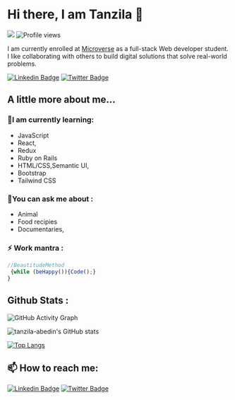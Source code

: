 # Hi there, I am Tanzila 👋  
     
![](https://img.shields.io/badge/Microverse-blueviolet) ![Profile views](https://gpvc.arturio.dev/tanzila-abedin)       

I am currently enrolled at [Microverse](https://www.microverse.org/?grsf=knrm9p) as a full-stack Web developer student.<br>
I like collaborating with others to build digital solutions that solve real-world problems.

[![Linkedin Badge](https://img.shields.io/badge/-Tanzila%20Abedin-blue?style=flat-square&logo=Linkedin&logoColor=white&link=https://www.linkedin.com/in/tanzila-abedin-331440b2/)](https://www.linkedin.com/in/tanzila-abedin-331440b2/)
[![Twitter Badge](https://img.shields.io/badge/-@TanzilaAbedin_-1ca0f1?style=flat-square&labelColor=1ca0f1&logo=twitter&logoColor=white&link=https://twitter.com/TanzilaAbedin)](https://twitter.com/TanzilaAbedin)

## A little more about me... 
 
 ### 🌱I am currently learning: 
   <ul>
  <li> JavaScript </li> 
  <li> React, </li>
  <li>Redux </li>
  <li>Ruby on Rails </li>
  <li>HTML/CSS,Semantic UI,</li>
  <li>Bootstrap </li>
  <li> Tailwind CSS</li> 
 </ul>

  ### 💬You can ask me about :
   <ul>
   <li>Animal</li>
   <li>Food recipies</li>
   <li>Documentaries,</li>
   </ul>

   ### ⚡ Work mantra :
      
  ```javascript
  //BeautitudeMethod
   {while (beHappy()){Code();}
}
   ```

## Github Stats : 

![GitHub Activity Graph](https://activity-graph.herokuapp.com/graph?username=tanzila-abedin)

![tanzila-abedin's GitHub stats](https://github-readme-stats.vercel.app/api?username=tanzila-abedin&show_icons=true&theme=dracula)

[![Top Langs](https://github-readme-stats.vercel.app/api/top-langs/?username=tanzila-abedin&theme=dracula)](https://github.com/tanzila-abedin/github-readme-stats)

##  📫 How to reach me: 
[![Linkedin Badge](https://img.shields.io/badge/-Tanzila%20Abedin-blue?style=flat-square&logo=Linkedin&logoColor=white&link=https://www.linkedin.com/in/tanzila-abedin-331440b2/)](https://www.linkedin.com/in/tanzila-abedin-331440b2/)
[![Twitter Badge](https://img.shields.io/badge/-@TanzilaAbedin_-1ca0f1?style=flat-square&labelColor=1ca0f1&logo=twitter&logoColor=white&link=https://twitter.com/TanzilaAbedin)](https://twitter.com/TanzilaAbedin)


<!--
**tanzila-abedin/tanzila-abedin** is a ✨ _special_ ✨ repository because its `README.md` (this file) appears on your GitHub profile.

Here are some ideas to get you started:

- 🔭 I’m currently working on ...
- 🌱 I’m currently learning ...
- 👯 I’m looking to collaborate on ...
- 🤔 I’m looking for help with ...
- 💬 Ask me about ...
- 📫 How to reach me: ...
- 😄 Pronouns: ...
- ⚡ Fun fact: ...
-->

